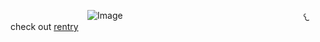 ⠀⠀⠀⠀⠀⠀⠀⠀⠀⠀⠀⠀![Image](https://github.com/user-attachments/assets/05846e79-91b6-46ce-8ed9-7c51b62c2033)
⠀⠀⠀⠀⠀⠀⠀⠀⠀⠀⠀⠀⠀⠀⠀⠀⠀⠀⠀⠀⠀⠀⠀⠀⠀⠀⠀‎  ‎  𐔌 check out [rentry](https://rentry.co/SEV7NN) 

